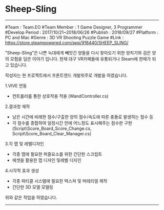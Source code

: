 # Sheep-Sling
******************************************************************************************
#Team : Team.EO
#Team Member : 1 Game Designer, 3 Programmer
#Develop Period : 2017/10/21~2018/06/26
#Publish : 2018/09/27
#Platform : PC and Mac
#Genre : 3D VR Shooting Puzzle Game
#Link : https://store.steampowered.com/app/918440/SHEEP_SLING/


"Sheep-Sling"은 나쁜 늑대에게 빼앗긴 양들을 다시 찾아오기 위한 양치기와 검은 양의 모험을 담은
이야기 입니다. 현재 대구 VR카페들에 유통되거나 Steam에 판매가 되고 있습니다.

작성자는 현 프로젝트에서 프론트엔드 개발위주로 개발을 하였습니다.

1.VIVE 연동
- 컨트롤러를 통한 상호작용 적용 (WandController.cs)

2.결과창 제작
- 남은 시간에 비례한 점수/구출한 양의 점수/속도에 따른 충돌로 발생하는 점수 등
- 각 점수를 종합하여 일정시간 안에 어느정도 표시해주는 점수판 구현 (Script\Score_Board\_Score_Change.cs, Script\Score_Board\_Clear_Manager.cs)

3.각 맵 및 레벨디자인
- 각종 맵에 필요한 퍼즐요소를 위한 간단한 스크립트
- 에셋을 활용한 맵 디자인 및레벨 디자인

4.시각적 효과 생성
- 각종 파티클 시스템에 필요한 텍스쳐 및 머테리얼 제작
- 간단한 3D 모델 모델링

위와 같은 작업을 하였습니다.
******************************************************************************************
